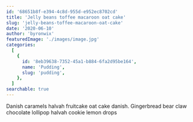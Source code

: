 ```yaml
---
id: '68651b8f-e394-4c8d-955d-e952ec8702cd'
title: 'Jelly beans toffee macaroon oat cake'
slug: 'jelly-beans-toffee-macaroon-oat-cake'
date: '2020-06-10'
author: 'byronwix'
featuredImage: './images/image.jpg'
categories:
  [
    {
      id: '8eb39638-7352-45a1-b884-6fa2d95be164',
      name: 'Pudding',
      slug: 'pudding',
    },
  ]
searchable: true
---
```


Danish caramels halvah fruitcake oat cake danish. Gingerbread bear claw
chocolate lollipop halvah cookie lemon drops
